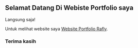 ## Selamat Datang Di Webiste Portfolio saya

Langsung saja!

Untuk melihat website saya [Website Portfolio Rafly](https://http://raflyyunandi.github.io/).


### Terima kasih


